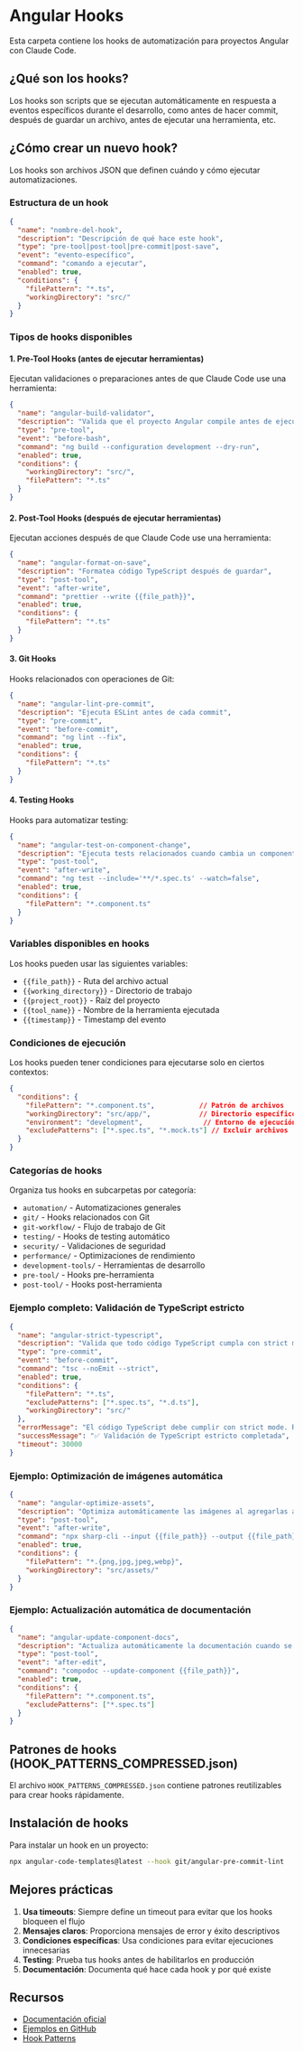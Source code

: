 # Angular Hooks

Esta carpeta contiene los hooks de automatización para proyectos Angular con Claude Code.

## ¿Qué son los hooks?

Los hooks son scripts que se ejecutan automáticamente en respuesta a eventos específicos durante el desarrollo, como antes de hacer commit, después de guardar un archivo, antes de ejecutar una herramienta, etc.

## ¿Cómo crear un nuevo hook?

Los hooks son archivos JSON que definen cuándo y cómo ejecutar automatizaciones.

### Estructura de un hook

```json
{
  "name": "nombre-del-hook",
  "description": "Descripción de qué hace este hook",
  "type": "pre-tool|post-tool|pre-commit|post-save",
  "event": "evento-específico",
  "command": "comando a ejecutar",
  "enabled": true,
  "conditions": {
    "filePattern": "*.ts",
    "workingDirectory": "src/"
  }
}
```

### Tipos de hooks disponibles

#### 1. Pre-Tool Hooks (antes de ejecutar herramientas)

Ejecutan validaciones o preparaciones antes de que Claude Code use una herramienta:

```json
{
  "name": "angular-build-validator",
  "description": "Valida que el proyecto Angular compile antes de ejecutar comandos",
  "type": "pre-tool",
  "event": "before-bash",
  "command": "ng build --configuration development --dry-run",
  "enabled": true,
  "conditions": {
    "workingDirectory": "src/",
    "filePattern": "*.ts"
  }
}
```

#### 2. Post-Tool Hooks (después de ejecutar herramientas)

Ejecutan acciones después de que Claude Code use una herramienta:

```json
{
  "name": "angular-format-on-save",
  "description": "Formatea código TypeScript después de guardar",
  "type": "post-tool",
  "event": "after-write",
  "command": "prettier --write {{file_path}}",
  "enabled": true,
  "conditions": {
    "filePattern": "*.ts"
  }
}
```

#### 3. Git Hooks

Hooks relacionados con operaciones de Git:

```json
{
  "name": "angular-lint-pre-commit",
  "description": "Ejecuta ESLint antes de cada commit",
  "type": "pre-commit",
  "event": "before-commit",
  "command": "ng lint --fix",
  "enabled": true,
  "conditions": {
    "filePattern": "*.ts"
  }
}
```

#### 4. Testing Hooks

Hooks para automatizar testing:

```json
{
  "name": "angular-test-on-component-change",
  "description": "Ejecuta tests relacionados cuando cambia un componente",
  "type": "post-tool",
  "event": "after-write",
  "command": "ng test --include='**/*.spec.ts' --watch=false",
  "enabled": true,
  "conditions": {
    "filePattern": "*.component.ts"
  }
}
```

### Variables disponibles en hooks

Los hooks pueden usar las siguientes variables:

- `{{file_path}}` - Ruta del archivo actual
- `{{working_directory}}` - Directorio de trabajo
- `{{project_root}}` - Raíz del proyecto
- `{{tool_name}}` - Nombre de la herramienta ejecutada
- `{{timestamp}}` - Timestamp del evento

### Condiciones de ejecución

Los hooks pueden tener condiciones para ejecutarse solo en ciertos contextos:

```json
{
  "conditions": {
    "filePattern": "*.component.ts",           // Patrón de archivos
    "workingDirectory": "src/app/",            // Directorio específico
    "environment": "development",               // Entorno de ejecución
    "excludePatterns": ["*.spec.ts", "*.mock.ts"] // Excluir archivos
  }
}
```

### Categorías de hooks

Organiza tus hooks en subcarpetas por categoría:

- `automation/` - Automatizaciones generales
- `git/` - Hooks relacionados con Git
- `git-workflow/` - Flujo de trabajo de Git
- `testing/` - Hooks de testing automático
- `security/` - Validaciones de seguridad
- `performance/` - Optimizaciones de rendimiento
- `development-tools/` - Herramientas de desarrollo
- `pre-tool/` - Hooks pre-herramienta
- `post-tool/` - Hooks post-herramienta

### Ejemplo completo: Validación de TypeScript estricto

```json
{
  "name": "angular-strict-typescript",
  "description": "Valida que todo código TypeScript cumpla con strict mode",
  "type": "pre-commit",
  "event": "before-commit",
  "command": "tsc --noEmit --strict",
  "enabled": true,
  "conditions": {
    "filePattern": "*.ts",
    "excludePatterns": ["*.spec.ts", "*.d.ts"],
    "workingDirectory": "src/"
  },
  "errorMessage": "El código TypeScript debe cumplir con strict mode. Revisa los errores de compilación.",
  "successMessage": "✅ Validación de TypeScript estricto completada",
  "timeout": 30000
}
```

### Ejemplo: Optimización de imágenes automática

```json
{
  "name": "angular-optimize-assets",
  "description": "Optimiza automáticamente las imágenes al agregarlas a assets/",
  "type": "post-tool",
  "event": "after-write",
  "command": "npx sharp-cli --input {{file_path}} --output {{file_path}} --optimize",
  "enabled": true,
  "conditions": {
    "filePattern": "*.{png,jpg,jpeg,webp}",
    "workingDirectory": "src/assets/"
  }
}
```

### Ejemplo: Actualización automática de documentación

```json
{
  "name": "angular-update-component-docs",
  "description": "Actualiza automáticamente la documentación cuando se modifica un componente",
  "type": "post-tool",
  "event": "after-edit",
  "command": "compodoc --update-component {{file_path}}",
  "enabled": true,
  "conditions": {
    "filePattern": "*.component.ts",
    "excludePatterns": ["*.spec.ts"]
  }
}
```

## Patrones de hooks (HOOK_PATTERNS_COMPRESSED.json)

El archivo `HOOK_PATTERNS_COMPRESSED.json` contiene patrones reutilizables para crear hooks rápidamente.

## Instalación de hooks

Para instalar un hook en un proyecto:

```bash
npx angular-code-templates@latest --hook git/angular-pre-commit-lint
```

## Mejores prácticas

1. **Usa timeouts**: Siempre define un timeout para evitar que los hooks bloqueen el flujo
2. **Mensajes claros**: Proporciona mensajes de error y éxito descriptivos
3. **Condiciones específicas**: Usa condiciones para evitar ejecuciones innecesarias
4. **Testing**: Prueba tus hooks antes de habilitarlos en producción
5. **Documentación**: Documenta qué hace cada hook y por qué existe

## Recursos

- [Documentación oficial](https://docs.aitmpl.com)
- [Ejemplos en GitHub](https://github.com/asepulvedadev/angular-code-templates)
- [Hook Patterns](./HOOK_PATTERNS_COMPRESSED.json)
